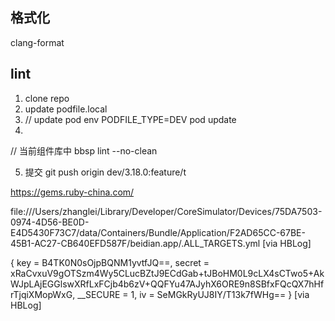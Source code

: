 
## 格式化
clang-format 

## lint
1. clone repo
2. update podfile.local
3. // update pod
env PODFILE_TYPE=DEV pod update
4. 
// 当前组件库中
bbsp lint --no-clean

5. 提交
git push origin dev/3.18.0:feature/t


https://gems.ruby-china.com/






file:///Users/zhanglei/Library/Developer/CoreSimulator/Devices/75DA7503-0974-4D56-BE0D-E4D5430F73C7/data/Containers/Bundle/Application/F2AD65CC-67BE-45B1-AC27-CB640EFD587F/beidian.app/.ALL_TARGETS.yml [via HBLog]


{
	key = B4TK0N0sOjpBQNM1yvtfJQ==,
	secret = xRaCvxuV9gOTSzm4Wy5CLucBZtJ9ECdGab+tJBoHM0L9cLX4sCTwo5+AkWJpLAjEGGlswXRfLxFCjb4b6zV+QQFYu47AJyhX6ORE9n8SBfxFQcQX7hHfrTjqiXMopWxG,
	__SECURE = 1,
	iv = SeMGkRyUJ8IY/T13k7fWHg==
} [via HBLog]